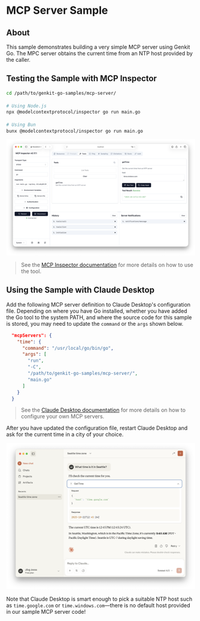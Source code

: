 # MCP Server Sample

## About 
This sample demonstrates building a very simple MCP server using Genkit Go. The MPC server obtains the current time from an NTP host provided by the caller.

## Testing the Sample with MCP Inspector

```bash
cd /path/to/genkit-go-samples/mcp-server/

# Using Node.js
npx @modelcontextprotocol/inspector go run main.go

# Using Bun
bunx @modelcontextprotocol/inspector go run main.go
```

![Testing the MPC server with MCP Inspector](media/mcp-inspector.png)

> See the [MCP Inspector documentation](https://modelcontextprotocol.io/docs/tools/inspector) for more details on how to use the tool.

## Using the Sample with Claude Desktop

Add the following MCP server definition to Claude Desktop's configuration file. Depending on where you have Go installed, whether you have added the Go tool to the system PATH, and where the source code for this sample is stored, you may need to update the `command` or the `args` shown below.

```json
  "mcpServers": {
    "time": {
      "command": "/usr/local/go/bin/go",
      "args": [
        "run",
        "-C",
        "/path/to/genkit-go-samples/mcp-server/",
        "main.go"
      ]
    }
  }
```

> See the [Claude Desktop documentation](https://modelcontextprotocol.io/docs/develop/connect-local-servers) for more details on how to configure your own MCP servers.

After you have updated the configuration file, restart Claude Desktop and ask for the current time in a city of your choice.

![Using the MPC server with Claude Desktop](media/claude-desktop.png)

Note that Claude Desktop is smart enough to pick a suitable NTP host such as `time.google.com` or `time.windows.com`—there is no default host provided in our sample MCP server code!